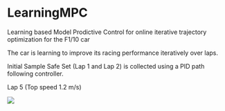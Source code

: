 # LearningMPC
Learning based Model Prodictive Control for online iterative trajectory optimization for the F1/10 car 

The car is learning to improve its racing performance iteratively over laps.

Initial Sample Safe Set (Lap 1 and Lap 2) is collected using a PID path following controller.

Lap 5 (Top speed 1.2 m/s)

![](media/lap5.gif)


